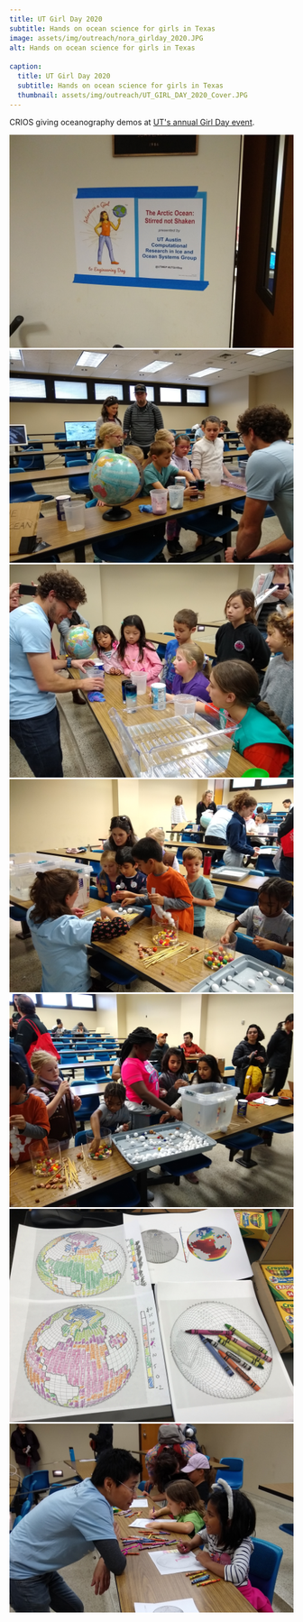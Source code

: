 ```yaml
---
title: UT Girl Day 2020
subtitle: Hands on ocean science for girls in Texas
image: assets/img/outreach/nora_girlday_2020.JPG
alt: Hands on ocean science for girls in Texas   

caption:
  title: UT Girl Day 2020
  subtitle: Hands on ocean science for girls in Texas
  thumbnail: assets/img/outreach/UT_GIRL_DAY_2020_Cover.JPG
---
```


CRIOS giving oceanography demos at [UT's annual Girl Day event](https://girlday.utexas.edu/).


<img class="img-fluid" src="assets/img/outreach/UT_GIRL_DAY_2020_01.jpg">

<img class="img-fluid" src="assets/img/outreach/UT_GIRL_DAY_2020_02.jpg">

<img class="img-fluid" src="assets/img/outreach/UT_GIRL_DAY_2020_03.jpg">

<img class="img-fluid" src="assets/img/outreach/UT_GIRL_DAY_2020_04.jpg">

<img class="img-fluid" src="assets/img/outreach/UT_GIRL_DAY_2020_05.jpg">

<img class="img-fluid" src="assets/img/outreach/UT_GIRL_DAY_2020_06.jpg">

<img class="img-fluid" src="assets/img/outreach/UT_GIRL_DAY_2020_07.jpg">
